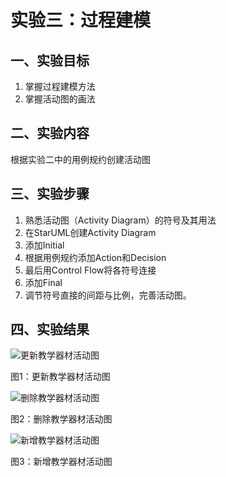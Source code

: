 # 实验三：过程建模

## 一、实验目标

1. 掌握过程建模方法
2. 掌握活动图的画法

## 二、实验内容

   根据实验二中的用例规约创建活动图

## 三、实验步骤

1. 熟悉活动图（Activity Diagram）的符号及其用法
2. 在StarUML创建Activity Diagram
3. 添加Initial
4. 根据用例规约添加Action和Decision
5. 最后用Control Flow将各符号连接
6. 添加Final
7. 调节符号直接的间距与比例，完善活动图。

## 四、实验结果
![更新教学器材活动图](https://raw.githubusercontent.com/hzs2019/uml-modeling-2020/master/students/1714080901133/model3_1.jpg)

图1：更新教学器材活动图


![删除教学器材活动图](https://raw.githubusercontent.com/hzs2019/uml-modeling-2020/master/students/1714080901133/model3_2.jpg)

图2：删除教学器材活动图


![新增教学器材活动图](https://raw.githubusercontent.com/hzs2019/uml-modeling-2020/master/students/1714080901133/model3_3.jpg)

图3：新增教学器材活动图
